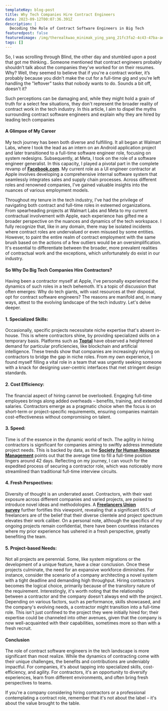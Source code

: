 ```yaml
---
templateKey: blog-post
title: Why Tech Companies Hire Contract Engineers
date: 2023-09-12T00:07:36.391Z
description: |
  Decoding the Role of Contract Software Engineers in Big Tech
featuredpost: false
featuredimage: /img/therealkwao_minimak_ying_yang_21fc3fa2-4c43-47ba-ae06-b5f8fe621b45.png
tags: []
---
```

So, I was scrolling through Blind, the other day and stumbled upon a post that got me thinking.. Someone mentioned that contract engineers probably shouldn’t talk about the companies they've worked for on their resumes. Why? Well, they seemed to believe that if you're a contract worker, it’s probably because you didn't make the cut for a full-time gig and you're left handling the "leftover" tasks that nobody wants to do. Sounds a bit off, doesn't it?

Such perceptions can be damaging and, while they might hold a grain of truth for a select few situations, they don't represent the broader reality of contract work in the tech industry. In this article, I aim to dispel the myths surrounding contract software engineers and explain why they are hired by leading tech companies

#### **A Glimpse of My Career**

My tech journey has been both diverse and fulfilling. It all began at Walmart Labs, where I took the lead as an intern on an Android application project and later transitioned to a full-time software engineer role, focusing on system redesigns. Subsequently, at Meta, I took on the role of a software engineer generalist. In this capacity, I played a pivotal part in the complete revamp of **[Facebook.com](http://facebook.com/)**. My current role as a UI engineer contractor at Apple involves developing a comprehensive internal software system that seamlessly integrates sales and supply chain processes. Across different roles and renowned companies, I've gained valuable insights into the nuances of various employment models.

Throughout my tenure in the tech industry, I've had the privilege of navigating both contract and full-time roles in esteemed organizations. From spearheading projects at Walmart Labs and Meta to my current contractual involvement with Apple, each experience has gifted me a broader perspective on the nuances and dynamics of the tech workspace. I fully recognize that, like in any domain, there may be isolated incidents where contract roles are undervalued or even misused by some entities. However, to paint the entire realm of contract employment with the same brush based on the actions of a few outliers would be an oversimplification. It's essential to differentiate between the broader, more prevalent realities of contractual work and the exceptions, which unfortunately do exist in our industry.

#### So Why Do Big Tech Companies Hire Contractors?

Having been a contractor myself at Apple, I've personally experienced the dynamics of such roles in a tech behemoth. It's a topic of discussion that often emerges: Why do tech giants, with vast resources at their disposal, opt for contract software engineers? The reasons are manifold and, in many ways, attest to the evolving landscape of the tech industry. Let's delve deeper.

#### **1. Specialized Skills:**

Occasionally, specific projects necessitate niche expertise that's absent in-house. This is where contractors shine, by providing specialized skills on a temporary basis. Platforms such as **[Toptal](https://www.toptal.com/)** have observed a heightened demand for particular proficiencies, like blockchain and artificial intelligence. These trends show that companies are increasingly relying on contractors to bridge the gap in niche roles. From my own experience, I found myself filling a vital role in a team that was urgently seeking someone with a knack for designing user-centric interfaces that met stringent design standards.

#### **2. Cost Efficiency:**

The financial aspect of hiring cannot be overlooked. Engaging full-time employees brings along added overheads – benefits, training, and extended salaries. Contractors emerge as a pragmatic choice when the focus is on short-term or project-specific requirements, ensuring companies maintain cost-effectiveness without compromising on talent.

#### **3. Speed:**

Time is of the essence in the dynamic world of tech. The agility in hiring contractors is significant for companies aiming to swiftly address immediate project needs. This is backed by data, as the **[Society for Human Resource Management](https://www.shrm.org/)** points out that the average time to fill a full-time position lingers around 42 days. Reflecting on my journey, I can vouch for the expedited process of securing a contractor role, which was noticeably more streamlined than traditional full-time interview circuits.

#### **4. Fresh Perspectives:**

Diversity of thought is an underrated asset. Contractors, with their vast exposure across different companies and varied projects, are poised to introduce novel ideas and methodologies. A **[Freelancers Union survey](https://www.freelancersunion.org/)** further fortifies this viewpoint, revealing that a significant 65% of freelancers are of the belief that their diverse clientele and project spectrum elevates their work caliber. On a personal note, although the specifics of my ongoing projects remain confidential, there have been countless instances where my prior experience has ushered in a fresh perspective, greatly benefiting the team.

#### **5. Project-based Needs:**

Not all projects are perennial. Some, like system migrations or the development of a unique feature, have a clear conclusion. Once these projects culminate, the need for an expansive workforce diminishes. For instance, consider the scenario of a company architecting a novel system with a tight deadline and demanding high throughput. Hiring contractors becomes the logical choice, primarily because of the transitory nature of the requirement. Interestingly, it's worth noting that the relationship between a contractor and the company doesn't always end with the project. Depending on various factors, such as performance, skills showcased, and the company's evolving needs, a contractor might transition into a full-time role. This isn't just confined to the project they were initially hired for; their expertise could be channeled into other avenues, given that the company is now well-acquainted with their capabilities, sometimes more so than with a fresh recruit.

#### **Conclusion**

The role of contract software engineers in the tech landscape is more significant than most realize. While the dynamics of contracting come with their unique challenges, the benefits and contributions are undeniably impactful. For companies, it's about tapping into specialized skills, cost-efficiency, and agility. For contractors, it's an opportunity to diversify experiences, learn from different environments, and often bring fresh perspectives to teams.

If you're a company considering hiring contractors or a professional contemplating a contract role, remember that it's not about the label – it's about the value brought to the table.